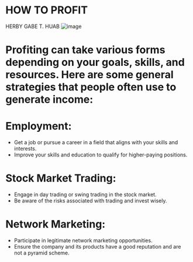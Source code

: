 # HOW TO PROFIT 
HERBY GABE T. HUAB
![image](https://github.com/GaBeHuAb1/GaBeHuAb1.github.io/assets/152357046/a13e1cb3-9b74-4c7a-aaf7-54c83553eaad)
# **Profiting can take various forms depending on your goals, skills, and resources. Here are some general strategies that people often use to generate income:**
# Employment:
- Get a job or pursue a career in a field that aligns with your skills and interests.
- Improve your skills and education to qualify for higher-paying positions.
# Stock Market Trading:
- Engage in day trading or swing trading in the stock market.
- Be aware of the risks associated with trading and invest wisely.
# Network Marketing:
- Participate in legitimate network marketing opportunities.
- Ensure the company and its products have a good reputation and are not a pyramid scheme.
